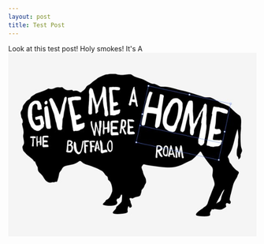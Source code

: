 ```yaml
---
layout: post
title: Test Post
---
```


Look at this test post! Holy smokes! It's A ![BUFFALO](/images/Buff.jpg)